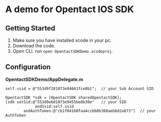 # A demo for Opentact IOS SDK

## Getting Started

1. Make sure you have installed xcode in your pc.
2. Download the code.
3. Open CLI. run `open OpentactSDKDemo.xcodeproj`.

## Configuration

**OpentactSDKDemo/AppDelegate.m**

    self.ssid = @"553d9f281073e94661fce8b1";  // your Sub Account SID

    OpentactSDK *sdk = [OpentactSDK sharedOpentactSDK];
    [sdk setSid:@"553d9e6d1073e9455be0b30e"   // your SID
                 andSsid:self.ssid
            andAuthToken:@"cb1f04160faa4ccbb8b368aebbd2a873"]  // your AuthToken



